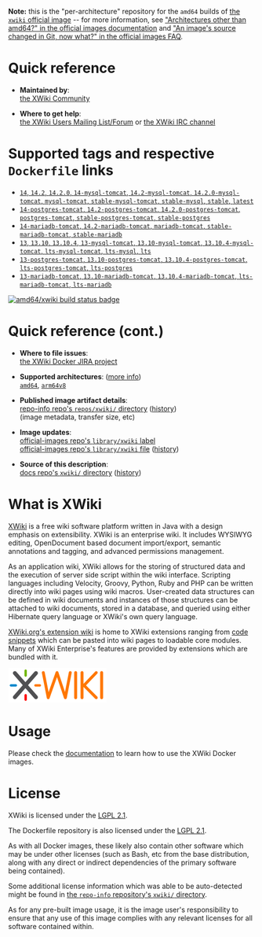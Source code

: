<!--

********************************************************************************

WARNING:

    DO NOT EDIT "xwiki/README.md"

    IT IS AUTO-GENERATED

    (from the other files in "xwiki/" combined with a set of templates)

********************************************************************************

-->

**Note:** this is the "per-architecture" repository for the `amd64` builds of [the `xwiki` official image](https://hub.docker.com/_/xwiki) -- for more information, see ["Architectures other than amd64?" in the official images documentation](https://github.com/docker-library/official-images#architectures-other-than-amd64) and ["An image's source changed in Git, now what?" in the official images FAQ](https://github.com/docker-library/faq#an-images-source-changed-in-git-now-what).

# Quick reference

-	**Maintained by**:  
	[the XWiki Community](https://github.com/xwiki-contrib/docker-xwiki)

-	**Where to get help**:  
	[the XWiki Users Mailing List/Forum](http://dev.xwiki.org/xwiki/bin/view/Community/MailingLists) or [the XWiki IRC channel](http://dev.xwiki.org/xwiki/bin/view/Community/IRC)

# Supported tags and respective `Dockerfile` links

-	[`14`, `14.2`, `14.2.0`, `14-mysql-tomcat`, `14.2-mysql-tomcat`, `14.2.0-mysql-tomcat`, `mysql-tomcat`, `stable-mysql-tomcat`, `stable-mysql`, `stable`, `latest`](https://github.com/xwiki-contrib/docker-xwiki/blob/ce6faa3a58fc16e0eeca74038fbb43149fcf60b5/14/mysql-tomcat/Dockerfile)
-	[`14-postgres-tomcat`, `14.2-postgres-tomcat`, `14.2.0-postgres-tomcat`, `postgres-tomcat`, `stable-postgres-tomcat`, `stable-postgres`](https://github.com/xwiki-contrib/docker-xwiki/blob/ce6faa3a58fc16e0eeca74038fbb43149fcf60b5/14/postgres-tomcat/Dockerfile)
-	[`14-mariadb-tomcat`, `14.2-mariadb-tomcat`, `mariadb-tomcat`, `stable-mariadb-tomcat`, `stable-mariadb`](https://github.com/xwiki-contrib/docker-xwiki/blob/ce6faa3a58fc16e0eeca74038fbb43149fcf60b5/14/mariadb-tomcat/Dockerfile)
-	[`13`, `13.10`, `13.10.4`, `13-mysql-tomcat`, `13.10-mysql-tomcat`, `13.10.4-mysql-tomcat`, `lts-mysql-tomcat`, `lts-mysql`, `lts`](https://github.com/xwiki-contrib/docker-xwiki/blob/70a8b1d92d7e031037bb873f348550da9729e2e0/13/mysql-tomcat/Dockerfile)
-	[`13-postgres-tomcat`, `13.10-postgres-tomcat`, `13.10.4-postgres-tomcat`, `lts-postgres-tomcat`, `lts-postgres`](https://github.com/xwiki-contrib/docker-xwiki/blob/70a8b1d92d7e031037bb873f348550da9729e2e0/13/postgres-tomcat/Dockerfile)
-	[`13-mariadb-tomcat`, `13.10-mariadb-tomcat`, `13.10.4-mariadb-tomcat`, `lts-mariadb-tomcat`, `lts-mariadb`](https://github.com/xwiki-contrib/docker-xwiki/blob/70a8b1d92d7e031037bb873f348550da9729e2e0/13/mariadb-tomcat/Dockerfile)

[![amd64/xwiki build status badge](https://img.shields.io/jenkins/s/https/doi-janky.infosiftr.net/job/multiarch/job/amd64/job/xwiki.svg?label=amd64/xwiki%20%20build%20job)](https://doi-janky.infosiftr.net/job/multiarch/job/amd64/job/xwiki/)

# Quick reference (cont.)

-	**Where to file issues**:  
	[the XWiki Docker JIRA project](http://jira.xwiki.org/browse/XDOCKER)

-	**Supported architectures**: ([more info](https://github.com/docker-library/official-images#architectures-other-than-amd64))  
	[`amd64`](https://hub.docker.com/r/amd64/xwiki/), [`arm64v8`](https://hub.docker.com/r/arm64v8/xwiki/)

-	**Published image artifact details**:  
	[repo-info repo's `repos/xwiki/` directory](https://github.com/docker-library/repo-info/blob/master/repos/xwiki) ([history](https://github.com/docker-library/repo-info/commits/master/repos/xwiki))  
	(image metadata, transfer size, etc)

-	**Image updates**:  
	[official-images repo's `library/xwiki` label](https://github.com/docker-library/official-images/issues?q=label%3Alibrary%2Fxwiki)  
	[official-images repo's `library/xwiki` file](https://github.com/docker-library/official-images/blob/master/library/xwiki) ([history](https://github.com/docker-library/official-images/commits/master/library/xwiki))

-	**Source of this description**:  
	[docs repo's `xwiki/` directory](https://github.com/docker-library/docs/tree/master/xwiki) ([history](https://github.com/docker-library/docs/commits/master/xwiki))

# What is XWiki

[XWiki](http://xwiki.org) is a free wiki software platform written in Java with a design emphasis on extensibility. XWiki is an enterprise wiki. It includes WYSIWYG editing, OpenDocument based document import/export, semantic annotations and tagging, and advanced permissions management.

As an application wiki, XWiki allows for the storing of structured data and the execution of server side script within the wiki interface. Scripting languages including Velocity, Groovy, Python, Ruby and PHP can be written directly into wiki pages using wiki macros. User-created data structures can be defined in wiki documents and instances of those structures can be attached to wiki documents, stored in a database, and queried using either Hibernate query language or XWiki's own query language.

[XWiki.org's extension wiki](http://extensions.xwiki.org) is home to XWiki extensions ranging from [code snippets](http://snippets.xwiki.org) which can be pasted into wiki pages to loadable core modules. Many of XWiki Enterprise's features are provided by extensions which are bundled with it.

![logo](https://raw.githubusercontent.com/docker-library/docs/6fb07a8dacbad5cc548b87e4c267823a4aa98660/xwiki/logo.png)

# Usage

Please check the [documentation](https://github.com/xwiki-contrib/docker-xwiki/blob/master/README.md) to learn how to use the XWiki Docker images.

# License

XWiki is licensed under the [LGPL 2.1](https://github.com/xwiki-contrib/docker-xwiki/blob/master/LICENSE).

The Dockerfile repository is also licensed under the [LGPL 2.1](https://github.com/xwiki-contrib/docker-xwiki/blob/master/LICENSE).

As with all Docker images, these likely also contain other software which may be under other licenses (such as Bash, etc from the base distribution, along with any direct or indirect dependencies of the primary software being contained).

Some additional license information which was able to be auto-detected might be found in [the `repo-info` repository's `xwiki/` directory](https://github.com/docker-library/repo-info/tree/master/repos/xwiki).

As for any pre-built image usage, it is the image user's responsibility to ensure that any use of this image complies with any relevant licenses for all software contained within.
